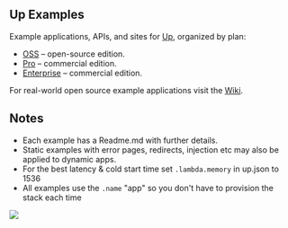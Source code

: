 
## Up Examples

Example applications, APIs, and sites for [Up](https://github.com/apex/up), organized by plan:

- [OSS](oss) – open-source edition.
- [Pro](pro) – commercial edition.
- [Enterprise](enterprise) – commercial edition.

For real-world open source example applications visit the [Wiki](https://github.com/apex/up/wiki#applications).

## Notes

- Each example has a Readme.md with further details.
- Static examples with error pages, redirects, injection etc may also be applied to dynamic apps.
- For the best latency & cold start time set `.lambda.memory` in up.json to 1536
- All examples use the `.name` "app" so you don't have to provision the stack each time

<a href="https://apex.sh"><img src="http://tjholowaychuk.com:6000/svg/sponsor"></a>
